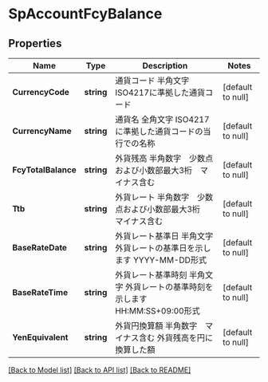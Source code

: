 # SpAccountFcyBalance

## Properties
Name | Type | Description | Notes
------------ | ------------- | ------------- | -------------
**CurrencyCode** | **string** | 通貨コード 半角文字 ISO4217に準拠した通貨コード  | [default to null]
**CurrencyName** | **string** | 通貨名 全角文字 ISO4217に準拠した通貨コードの当行での名称  | [default to null]
**FcyTotalBalance** | **string** | 外貨残高 半角数字　少数点および小数部最大3桁　マイナス含む  | [default to null]
**Ttb** | **string** | 外貨レート 半角数字　少数点および小数部最大3桁　マイナス含む  | [default to null]
**BaseRateDate** | **string** | 外貨レート基準日 半角文字 外貨レートの基準日を示します YYYY-MM-DD形式  | [default to null]
**BaseRateTime** | **string** | 外貨レート基準時刻 半角文字 外貨レートの基準時刻を示します HH:MM:SS+09:00形式  | [default to null]
**YenEquivalent** | **string** | 外貨円換算額 半角数字　マイナス含む 外貨残高を円に換算した額  | [default to null]

[[Back to Model list]](../README.md#documentation-for-models) [[Back to API list]](../README.md#documentation-for-api-endpoints) [[Back to README]](../README.md)


